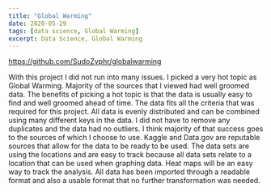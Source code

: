 ```yaml
---
title: "Global Warming"
date: 2020-05-29
tags: [data science, Global Warming]
excerpt: Data Science, Global Warming
---
```

https://github.com/SudoZyphr/globalwarming

With this project I did not run into many issues. I picked a very hot topic as Global Warming. Majority of the sources that I viewed had well groomed data. The benefits of picking a hot topic is that the data is usually easy to find and well groomed ahead of time. The data fits all the criteria that was required for this project. All data is evenly distributed and can be combined using many different keys in the data. I did not have to remove any duplicates and the data had no outliers. I think majority of that success goes to the sources of which I choose to use. Kaggle and Data.gov are reputable sources that allow for the data to be ready to be used. The data sets are using the locations and are easy to track because all data sets relate to a location that can be used when graphing data. Heat maps will be an easy way to track the analysis. All data has been imported through a readable format and also a usable format that no further transformation was needed.
